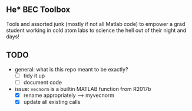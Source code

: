 He\* BEC Toolbox
--------------------------------

Tools and assorted junk (mostly if not all Matlab code) to empower a grad student working in cold atom labs to science the hell out of their night and days!

## TODO
- general: what is this repo meant to be exactly?
    - [ ] tidy it up
    - [ ] document code
- issue: `vecnorm` is a builtin MATLAB function from R2017b
    - [x] rename appropriately --> myvecnorm
    - [x] update all existing calls
